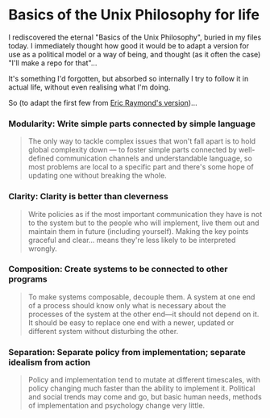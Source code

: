 # Basics of the Unix Philosophy for life

I rediscovered the eternal "Basics of the Unix Philosophy", buried in my files today. I immediately thought how good it would be to adapt a version for use as a political model or a way of being, and thought (as it often the case) "I'll make a repo for that"…

It's something I'd forgotten, but absorbed so internally I try to follow it in actual life, without even realising what I'm doing.

So (to adapt the first few from [Eric Raymond's version](http://www.catb.org/~esr/writings/taoup/html/))…

### Modularity: Write simple parts connected by simple language

> The only way to tackle complex issues that won't fall apart is to hold global complexity down — to foster simple parts connected by well-defined communication channels and understandable language, so most problems are local to a specific part and there's some hope of updating one without breaking the whole.

### Clarity: Clarity is better than cleverness

> Write policies as if the most important communication they have is not to the system but to the people who will implement, live them out and maintain them in future (including yourself). Making the key points graceful and clear... means they're less likely to be interpreted wrongly.

### Composition: Create systems to be connected to other programs

> To make systems composable, decouple them. A system at one end of a process should know only what is necessary about the processes of the system at the other end—it should not depend on it. It should be easy to replace one end with a newer, updated or different system without disturbing the other.

### Separation: Separate policy from implementation; separate idealism from action

> Policy and implementation tend to mutate at different timescales, with policy changing much faster than the ability to implement it. Political and social trends may come and go, but basic human needs, methods of implementation and psychology change very little.